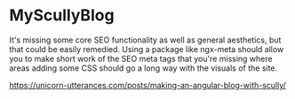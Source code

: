 # MyScullyBlog

 It's missing some core SEO functionality as well as general aesthetics, but that could be easily remedied. Using a package like ngx-meta should allow you to make short work of the SEO meta tags that you're missing where areas adding some CSS should go a long way with the visuals of the site.


https://unicorn-utterances.com/posts/making-an-angular-blog-with-scully/
